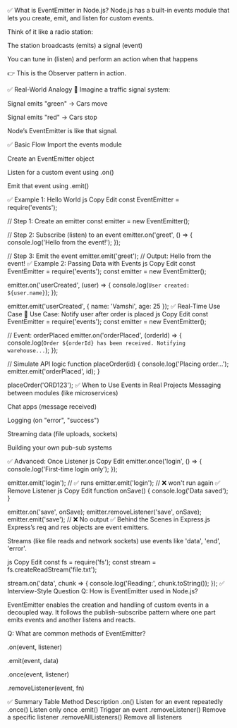 ✅ What is EventEmitter in Node.js?
Node.js has a built-in events module that lets you create, emit, and listen for custom events.

Think of it like a radio station:

The station broadcasts (emits) a signal (event)

You can tune in (listen) and perform an action when that happens

👉 This is the Observer pattern in action.

✅ Real-World Analogy
🚦 Imagine a traffic signal system:

Signal emits "green" → Cars move

Signal emits "red" → Cars stop

Node’s EventEmitter is like that signal.

✅ Basic Flow
Import the events module

Create an EventEmitter object

Listen for a custom event using .on()

Emit that event using .emit()

✅ Example 1: Hello World
js
Copy
Edit
const EventEmitter = require('events');

// Step 1: Create an emitter
const emitter = new EventEmitter();

// Step 2: Subscribe (listen) to an event
emitter.on('greet', () => {
  console.log('Hello from the event!');
});

// Step 3: Emit the event
emitter.emit('greet'); // Output: Hello from the event!
✅ Example 2: Passing Data with Events
js
Copy
Edit
const EventEmitter = require('events');
const emitter = new EventEmitter();

emitter.on('userCreated', (user) => {
  console.log(`User created: ${user.name}`);
});

emitter.emit('userCreated', { name: 'Vamshi', age: 25 });
✅ Real-Time Use Case
🔄 Use Case: Notify user after order is placed
js
Copy
Edit
const EventEmitter = require('events');
const emitter = new EventEmitter();

// Event: orderPlaced
emitter.on('orderPlaced', (orderId) => {
  console.log(`Order ${orderId} has been received. Notifying warehouse...`);
});

// Simulate API logic
function placeOrder(id) {
  console.log('Placing order...');
  emitter.emit('orderPlaced', id);
}

placeOrder('ORD123');
✅ When to Use Events in Real Projects
Messaging between modules (like microservices)

Chat apps (message received)

Logging (on "error", "success")

Streaming data (file uploads, sockets)

Building your own pub-sub systems

✅ Advanced: Once Listener
js
Copy
Edit
emitter.once('login', () => {
  console.log('First-time login only');
});

emitter.emit('login'); // ✅ runs
emitter.emit('login'); // ❌ won't run again
✅ Remove Listener
js
Copy
Edit
function onSave() {
  console.log('Data saved');
}

emitter.on('save', onSave);
emitter.removeListener('save', onSave);
emitter.emit('save'); // ❌ No output
✅ Behind the Scenes in Express.js
Express’s req and res objects are event emitters.

Streams (like file reads and network sockets) use events like 'data', 'end', 'error'.

js
Copy
Edit
const fs = require('fs');
const stream = fs.createReadStream('file.txt');

stream.on('data', chunk => {
  console.log('Reading:', chunk.toString());
});
✅ Interview-Style Question
Q: How is EventEmitter used in Node.js?

EventEmitter enables the creation and handling of custom events in a decoupled way. It follows the publish-subscribe pattern where one part emits events and another listens and reacts.

Q: What are common methods of EventEmitter?

.on(event, listener)

.emit(event, data)

.once(event, listener)

.removeListener(event, fn)

✅ Summary Table
Method	Description
.on()	Listen for an event repeatedly
.once()	Listen only once
.emit()	Trigger an event
.removeListener()	Remove a specific listener
.removeAllListeners()	Remove all listeners

